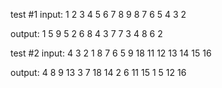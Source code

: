test #1
input:
1 2 3 4
5 6 7 8
9 8 7 6
5 4 3 2

output:
1 5 9 5
2 6 8 4
3 7 7 3
4 8 6 2

test #2
input:
4 3 2 1
8 7 6 5
9 18 11 12
13 14 15 16

output:
4 8 9 13
3 7 18 14
2 6 11 15
1 5 12 16
